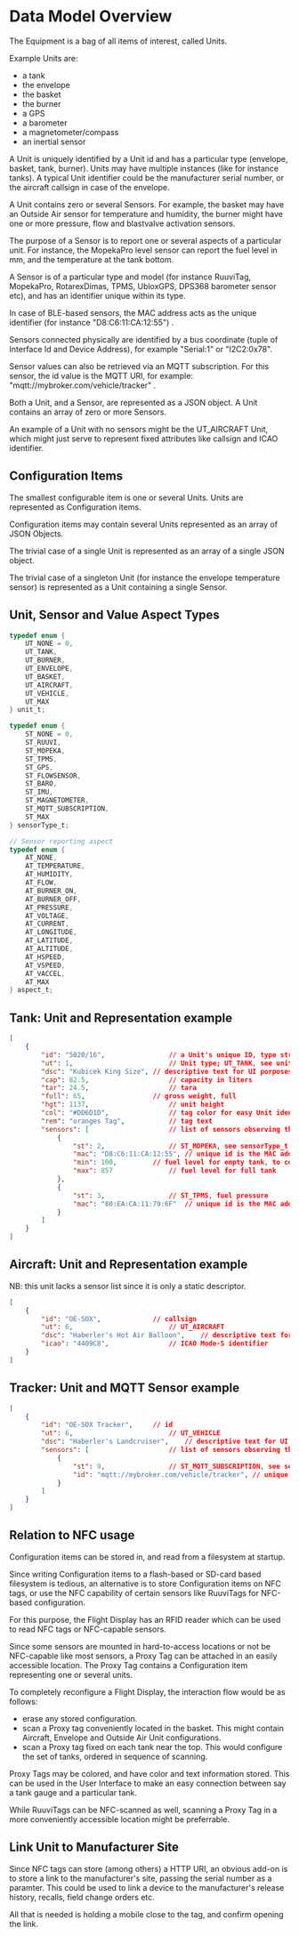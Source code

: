 Data Model Overview
===================

The Equipment is a bag of all items of interest, called Units.

Example Units are:

- a tank
- the envelope
- the basket
- the burner
- a GPS
- a barometer
- a magnetometer/compass
- an inertial sensor

A Unit is uniquely identified by a Unit id and has a particular type (envelope, basket, tank, burner). Units may have multiple instances (like for instance tanks). A typical Unit identifier could be the manufacturer serial number, or the aircraft callsign in case of the envelope.

A Unit contains zero or several Sensors. For example, the basket may have an Outside Air sensor for temperature and humidity, the burner might have one or more pressure, flow and blastvalve activation sensors.

The purpose of a Sensor is to report one or several aspects of a particular unit. For instance, the MopekaPro level sensor can report the fuel level in mm, and the temperature at the tank bottom.

A Sensor is of a particular type and model (for instance RuuviTag, MopekaPro, RotarexDimas, TPMS, UbloxGPS, DPS368 barometer sensor etc), and has an identifier unique within its type. 

In case of BLE-based sensors, the MAC address acts as the unique identifier (for instance "D8:C6:11:CA:12:55") . 

Sensors connected physically are identified by a bus coordinate (tuple of Interface Id and Device Address), for example "Serial:1" or "I2C2:0x78".

Sensor values can also be retrieved via an MQTT subscription. For this sensor, the id value is the MQTT URI, for example: "mqtt://mybroker.com/vehicle/tracker" .

Both a Unit, and a Sensor, are represented as a JSON object.
A Unit contains an array of zero or more Sensors.

An example of a Unit with no sensors might be the UT_AIRCRAFT Unit, which might just serve to represent fixed attributes like callsign and ICAO identifier.

Configuration Items
-------------------

The smallest configurable item is one or several Units.
Units are represented as Configuration items.


Configuration items may contain several Units represented as an array of JSON Objects. 

The trivial case of a single Unit is represented as an array of a single JSON object.

The trivial case of a singleton Unit (for instance the envelope temperature sensor) is represented as a Unit containing a single Sensor.

Unit, Sensor and Value Aspect Types
-----------------------------------
````c
typedef enum {
    UT_NONE = 0,
    UT_TANK,
    UT_BURNER,
    UT_ENVELOPE,
    UT_BASKET,
    UT_AIRCRAFT,
    UT_VEHICLE,
    UT_MAX
} unit_t;

typedef enum {
    ST_NONE = 0,
    ST_RUUVI,
    ST_MOPEKA,
    ST_TPMS,
    ST_GPS,
    ST_FLOWSENSOR,
    ST_BARO,
    ST_IMU,
    ST_MAGNETOMETER,
    ST_MQTT_SUBSCRIPTION,
    ST_MAX
} sensorType_t;

// Sensor reporting aspect
typedef enum {
    AT_NONE,
    AT_TEMPERATURE,
    AT_HUMIDITY,
    AT_FLOW,
    AT_BURNER_ON,
    AT_BURNER_OFF,
    AT_PRESSURE,
    AT_VOLTAGE,
    AT_CURRENT,
    AT_LONGITUDE,
    AT_LATITUDE,
    AT_ALTITUDE,
    AT_HSPEED,
    AT_VSPEED,
    AT_VACCEL,
    AT_MAX
} aspect_t;
````

Tank: Unit and Representation example
-------------------------------------
````json
[
    {
        "id": "5020/16",				// a Unit's unique ID, type string
        "ut": 1,						// Unit type; UT_TANK, see unit_t
        "dsc": "Kubicek King Size",	// descriptive text for UI porposes
        "cap": 82.5,					// capacity in liters
        "tar": 24.5,					// tara 
        "full": 65,					// gross weight, full
        "hgt": 1137,					// unit height
        "col": "#DD6D1D",				// tag color for easy Unit identification and UI
        "rem": "oranges Tag",			// tag text
        "sensors": [					// list of sensors observing this unit
            {
                "st": 2,				// ST_MOPEKA, see sensorType_t
                "mac": "D8:C6:11:CA:12:55",	// unique id is the MAC address of this sensor
                "min": 100,			// fuel level for empty tank, to compute usage in %
                "max": 857				// fuel level for full tank
            },
            {
                "st": 3,				// ST_TPMS, fuel pressure 
                "mac": "80:EA:CA:11:79:6F"  // unique id is the MAC address of this sensor
            }
        ]
    }
]
````

Aircraft: Unit and Representation example
-----------------------------------------
NB: this unit lacks a sensor list since it is only a static descriptor.
````json
[
    {
        "id": "OE-SOX",				// callsign 
        "ut": 6,						// UT_AIRCRAFT 
        "dsc": "Haberler's Hot Air Balloon",	// descriptive text for UI porposes
        "icao": "4409C8",				// ICAO Mode-S identifier
    }
]
````


Tracker: Unit and MQTT Sensor example
-----------------------------------------
````json
[
    {
        "id": "OE-SOX Tracker",		// id 
        "ut": 6,						// UT_VEHICLE
        "dsc": "Haberler's Landcruiser",	// descriptive text for UI porposes
        "sensors": [					// list of sensors observing this unit
            {
                "st": 9,				// ST_MQTT_SUBSCRIPTION, see sensorType_t
                "id": "mqtt://mybroker.com/vehicle/tracker", // unique id is the MQTT subscription
            }
        ]
    }
]
````


Relation to NFC usage
---------------------

Configuration items can be stored in, and read from a filesystem at startup.

Since writing Configuration items to a flash-based or SD-card based filesystem is tedious, an alternative is to store  Configuration items on NFC tags, or use the NFC capability of certain sensors like RuuviTags for NFC-based configuration.

For this purpose, the Flight Display has an RFID reader which can be used to read NFC tags or NFC-capable sensors.

Since some sensors are mounted in hard-to-access locations or not be NFC-capable like most sensors, a Proxy Tag can be attached in an easily accessible location. The Proxy Tag contains a Configuration item representing one or several units.

To completely reconfigure a Flight Display, the interaction flow would be as follows:
- erase any stored configuration.
- scan a Proxy tag conveniently located in the basket. This might contain Aircraft, Envelope and Outside Air Unit configurations.
- scan a Proxy tag fixed on each tank near the top. This would configure the set of tanks, ordered in sequence of scanning. 

Proxy Tags may be colored, and have color and text information stored. This can be used in the User Interface to make an easy connection between say a tank gauge and a particular tank.

While RuuviTags can be NFC-scanned as well, scanning a Proxy Tag in a more conveniently accessible location might be preferrable.

Link Unit to Manufacturer Site
------------------------------

Since NFC tags can store (among others) a HTTP URI, an obvious add-on is to store a link to the manufacturer's site, passing the serial number as a paramter. 
This could be used to link a device to the manufacturer's release history, recalls, field change orders etc.

All that is needed is holding a mobile close to the tag, and confirm opening the link.